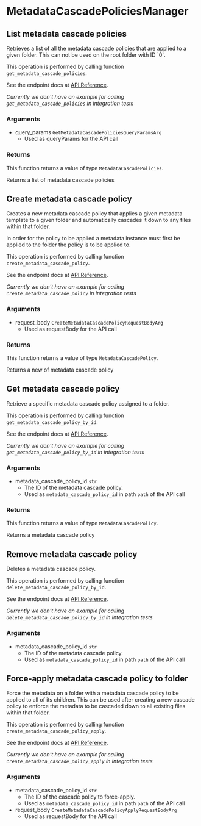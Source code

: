 # MetadataCascadePoliciesManager

## List metadata cascade policies

Retrieves a list of all the metadata cascade policies
that are applied to a given folder. This can not be used on the root
folder with ID &#x60;0&#x60;.

This operation is performed by calling function `get_metadata_cascade_policies`.

See the endpoint docs at
[API Reference](https://developer.box.com/reference/get-metadata-cascade-policies/).

*Currently we don't have an example for calling `get_metadata_cascade_policies` in integration tests*

### Arguments

- query_params `GetMetadataCascadePoliciesQueryParamsArg`
  - Used as queryParams for the API call


### Returns

This function returns a value of type `MetadataCascadePolicies`.

Returns a list of metadata cascade policies


## Create metadata cascade policy

Creates a new metadata cascade policy that applies a given
metadata template to a given folder and automatically
cascades it down to any files within that folder.

In order for the policy to be applied a metadata instance must first
be applied to the folder the policy is to be applied to.

This operation is performed by calling function `create_metadata_cascade_policy`.

See the endpoint docs at
[API Reference](https://developer.box.com/reference/post-metadata-cascade-policies/).

*Currently we don't have an example for calling `create_metadata_cascade_policy` in integration tests*

### Arguments

- request_body `CreateMetadataCascadePolicyRequestBodyArg`
  - Used as requestBody for the API call


### Returns

This function returns a value of type `MetadataCascadePolicy`.

Returns a new of metadata cascade policy


## Get metadata cascade policy

Retrieve a specific metadata cascade policy assigned to a folder.

This operation is performed by calling function `get_metadata_cascade_policy_by_id`.

See the endpoint docs at
[API Reference](https://developer.box.com/reference/get-metadata-cascade-policies-id/).

*Currently we don't have an example for calling `get_metadata_cascade_policy_by_id` in integration tests*

### Arguments

- metadata_cascade_policy_id `str`
  - The ID of the metadata cascade policy.
  - Used as `metadata_cascade_policy_id` in path `path` of the API call


### Returns

This function returns a value of type `MetadataCascadePolicy`.

Returns a metadata cascade policy


## Remove metadata cascade policy

Deletes a metadata cascade policy.

This operation is performed by calling function `delete_metadata_cascade_policy_by_id`.

See the endpoint docs at
[API Reference](https://developer.box.com/reference/delete-metadata-cascade-policies-id/).

*Currently we don't have an example for calling `delete_metadata_cascade_policy_by_id` in integration tests*

### Arguments

- metadata_cascade_policy_id `str`
  - The ID of the metadata cascade policy.
  - Used as `metadata_cascade_policy_id` in path `path` of the API call


## Force-apply metadata cascade policy to folder

Force the metadata on a folder with a metadata cascade policy to be applied to
all of its children. This can be used after creating a new cascade policy to
enforce the metadata to be cascaded down to all existing files within that
folder.

This operation is performed by calling function `create_metadata_cascade_policy_apply`.

See the endpoint docs at
[API Reference](https://developer.box.com/reference/post-metadata-cascade-policies-id-apply/).

*Currently we don't have an example for calling `create_metadata_cascade_policy_apply` in integration tests*

### Arguments

- metadata_cascade_policy_id `str`
  - The ID of the cascade policy to force-apply.
  - Used as `metadata_cascade_policy_id` in path `path` of the API call
- request_body `CreateMetadataCascadePolicyApplyRequestBodyArg`
  - Used as requestBody for the API call


